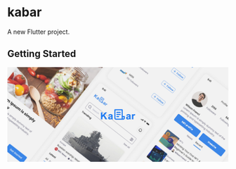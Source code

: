 # kabar

A new Flutter project.

## Getting Started

![Khabar App Hero Image](assets/images/Hero.jpg)
